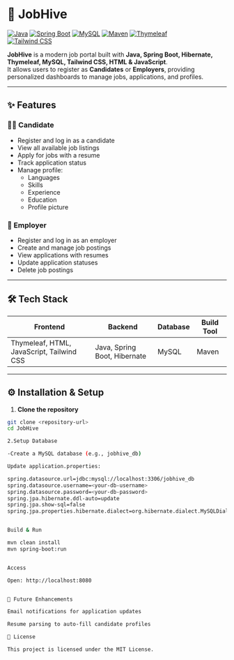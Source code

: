 # 🐝 JobHive

[![Java](https://img.shields.io/badge/Java-ED8B00?logo=java&logoColor=white)](https://www.java.com/) 
[![Spring Boot](https://img.shields.io/badge/Spring%20Boot-6DB33F?logo=spring&logoColor=white)](https://spring.io/projects/spring-boot) 
[![MySQL](https://img.shields.io/badge/MySQL-4479A1?logo=mysql&logoColor=white)](https://www.mysql.com/) 
[![Maven](https://img.shields.io/badge/Maven-C71A36?logo=apachemaven&logoColor=white)](https://maven.apache.org/) 
[![Thymeleaf](https://img.shields.io/badge/Thymeleaf-005F0F?logo=thymeleaf&logoColor=white)](https://www.thymeleaf.org/)  
[![Tailwind CSS](https://img.shields.io/badge/Tailwind%20CSS-06B6D4?logo=tailwind-css&logoColor=white)](https://tailwindcss.com/)  

**JobHive** is a modern job portal built with **Java, Spring Boot, Hibernate, Thymeleaf, MySQL, Tailwind CSS, HTML & JavaScript**.  
It allows users to register as **Candidates** or **Employers**, providing personalized dashboards to manage jobs, applications, and profiles.  

---

## ✨ Features

### 👨‍🎓 Candidate
- Register and log in as a candidate  
- View all available job listings  
- Apply for jobs with a resume  
- Track application status  
- Manage profile:
  - Languages  
  - Skills  
  - Experience  
  - Education  
  - Profile picture  

### 💼 Employer
- Register and log in as an employer  
- Create and manage job postings  
- View applications with resumes  
- Update application statuses  
- Delete job postings  

---

## 🛠 Tech Stack

| Frontend | Backend | Database | Build Tool |
|----------|--------|---------|------------|
| Thymeleaf, HTML, JavaScript, Tailwind CSS | Java, Spring Boot, Hibernate | MySQL | Maven |

---

## ⚙️ Installation & Setup

1. **Clone the repository**
```bash
git clone <repository-url>
cd JobHive

2.Setup Database

-Create a MySQL database (e.g., jobhive_db)

Update application.properties:

spring.datasource.url=jdbc:mysql://localhost:3306/jobhive_db
spring.datasource.username=<your-db-username>
spring.datasource.password=<your-db-password>
spring.jpa.hibernate.ddl-auto=update
spring.jpa.show-sql=false
spring.jpa.properties.hibernate.dialect=org.hibernate.dialect.MySQLDialect


Build & Run

mvn clean install
mvn spring-boot:run


Access

Open: http://localhost:8080


🌟 Future Enhancements

Email notifications for application updates

Resume parsing to auto-fill candidate profiles

📄 License

This project is licensed under the MIT License.
